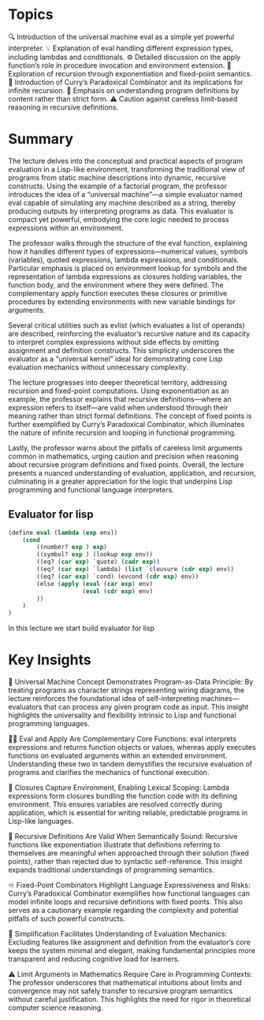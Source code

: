 # Topics
🔍 Introduction of the universal machine eval as a simple yet powerful interpreter.
💡 Explanation of eval handling different expression types, including lambdas and conditionals.
⚙️ Detailed discussion on the apply function’s role in procedure invocation and environment extension.
🔄 Exploration of recursion through exponentiation and fixed-point semantics.
📜 Introduction of Curry’s Paradoxical Combinator and its implications for infinite recursion.
🧠 Emphasis on understanding program definitions by content rather than strict form.
⚠️ Caution against careless limit-based reasoning in recursive definitions.

# Summary
The lecture delves into the conceptual and practical aspects of program evaluation in a Lisp-like environment, transforming the traditional view of programs from static machine descriptions into dynamic, recursive constructs. Using the example of a factorial program, the professor introduces the idea of a “universal machine”—a simple evaluator named eval capable of simulating any machine described as a string, thereby producing outputs by interpreting programs as data. This evaluator is compact yet powerful, embodying the core logic needed to process expressions within an environment.

The professor walks through the structure of the eval function, explaining how it handles different types of expressions—numerical values, symbols (variables), quoted expressions, lambda expressions, and conditionals. Particular emphasis is placed on environment lookup for symbols and the representation of lambda expressions as closures holding variables, the function body, and the environment where they were defined. The complementary apply function executes these closures or primitive procedures by extending environments with new variable bindings for arguments.

Several critical utilities such as evlist (which evaluates a list of operands) are described, reinforcing the evaluator’s recursive nature and its capacity to interpret complex expressions without side effects by omitting assignment and definition constructs. This simplicity underscores the evaluator as a “universal kernel” ideal for demonstrating core Lisp evaluation mechanics without unnecessary complexity.

The lecture progresses into deeper theoretical territory, addressing recursion and fixed-point computations. Using exponentiation as an example, the professor explains that recursive definitions—where an expression refers to itself—are valid when understood through their meaning rather than strict formal definitions. The concept of fixed points is further exemplified by Curry’s Paradoxical Combinator, which illuminates the nature of infinite recursion and looping in functional programming.

Lastly, the professor warns about the pitfalls of careless limit arguments common in mathematics, urging caution and precision when reasoning about recursive program definitions and fixed points. Overall, the lecture presents a nuanced understanding of evaluation, application, and recursion, culminating in a greater appreciation for the logic that underpins Lisp programming and functional language interpreters.

## Evaluator for lisp

``` lisp
(define eval (lambda (exp env))
	(cond
		((number? exp ) exp)
		((symbol? exp ) (lookup exp env))
		((eq? (car exp) `quote) (cadr exp))
		((eq? (car exp) `lambda) (list `clousure (cdr exp) env))
		((eq? (car exp) `cond) (evcond (cdr exp) env))
		(else (apply (eval (car exp) env)
					 (eval (cdr exp) env)
		))
	)
)
```

In this lecture we start build evaluator for lisp


# Key Insights
🧩 Universal Machine Concept Demonstrates Program-as-Data Principle:
By treating programs as character strings representing wiring diagrams, the lecture reinforces the foundational idea of self-interpreting machines—evaluators that can process any given program code as input. This insight highlights the universality and flexibility intrinsic to Lisp and functional programming languages.

🧑‍🏫 Eval and Apply Are Complementary Core Functions:
eval interprets expressions and returns function objects or values, whereas apply executes functions on evaluated arguments within an extended environment. Understanding these two in tandem demystifies the recursive evaluation of programs and clarifies the mechanics of functional execution.

🔄 Closures Capture Environment, Enabling Lexical Scoping:
Lambda expressions form closures bundling the function code with its defining environment. This ensures variables are resolved correctly during application, which is essential for writing reliable, predictable programs in Lisp-like languages.

🧮 Recursive Definitions Are Valid When Semantically Sound:
Recursive functions like exponentiation illustrate that definitions referring to themselves are meaningful when approached through their solution (fixed points), rather than rejected due to syntactic self-reference. This insight expands traditional understandings of programming semantics.

♾️ Fixed-Point Combinators Highlight Language Expressiveness and Risks:
Curry’s Paradoxical Combinator exemplifies how functional languages can model infinite loops and recursive definitions with fixed points. This also serves as a cautionary example regarding the complexity and potential pitfalls of such powerful constructs.

🧪 Simplification Facilitates Understanding of Evaluation Mechanics:
Excluding features like assignment and definition from the evaluator’s core keeps the system minimal and elegant, making fundamental principles more transparent and reducing cognitive load for learners.

⚠️ Limit Arguments in Mathematics Require Care in Programming Contexts:
The professor underscores that mathematical intuitions about limits and convergence may not safely transfer to recursive program semantics without careful justification. This highlights the need for rigor in theoretical computer science reasoning.
